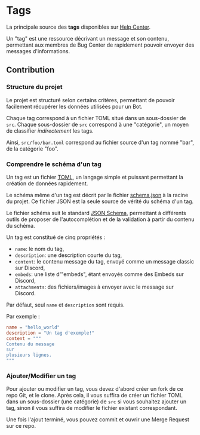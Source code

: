 # Tags

La principale source des **tags** disponibles sur [Help Center](https://github.com/discord-bugcenter/helpcenter).

Un "tag" est une ressource décrivant un message et son contenu, permettant aux membres
de Bug Center de rapidement pouvoir envoyer des messages d'informations.

## Contribution

### Structure du projet

Le projet est structuré selon certains critères, permettant de pouvoir facilement récupérer
les données utilisées pour un Bot.

Chaque tag correspond à un fichier TOML situé dans un sous-dossier de `src`.
Chaque sous-dossier de `src` correspond à une "catégorie", un moyen de classifier *indirectement*
les tags.

Ainsi, `src/foo/bar.toml` correspond au fichier source d'un tag nommé "bar", de la catégorie "foo".

### Comprendre le schéma d'un tag

Un tag est un fichier [TOML](https://github.com/toml-lang/toml), un langage simple
et puissant permettant la création de données rapidement.

Le schéma même d'un tag est décrit par le fichier [schema.json](schema.json) à la racine du projet.
Ce fichier JSON est la seule source de vérité du schéma d'un tag.

Le fichier schéma suit le standard [JSON Schema](https://json-schema.org/), permettant
à différents outils de proposer de l'autocomplétion et de la validation à partir du contenu du schéma.


Un tag est constitué de cinq propriétés :

- `name`: le nom du tag,
- `description`: une description courte du tag,
- `content`: le contenu message du tag, envoyé comme un message classic sur Discord,
- `embeds`: une liste d'"embeds", étant envoyés comme des Embeds sur Discord,
- `attachments`: des fichiers/images à envoyer avec le message sur Discord.

Par défaut, seul `name` et `description` sont requis.

Par exemple :

```toml
name = "hello_world"
description = "Un tag d'exemple!"
content = """
Contenu du message
sur
plusieurs lignes.
"""
```

### Ajouter/Modifier un tag

Pour ajouter ou modifier un tag, vous devez d'abord créer un fork de ce repo Git, et le clone.
Après cela, il vous suffira de créer un fichier TOML dans un sous-dossier (une catégorie) de `src` si vous 
souhaitez ajouter un tag, sinon il vous suffira de modifier le fichier existant correspondant.

Une fois l'ajout terminé, vous pouvez commit et ouvrir une Merge Request sur ce repo.
